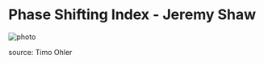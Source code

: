 # Phase Shifting Index - Jeremy Shaw

![photo](https://github.com/TerryLTY/H24_V11_inspirations_LU/assets/143763387/3db4085a-1522-4ec5-8256-f2ea3b688e72)

source: Timo Ohler

